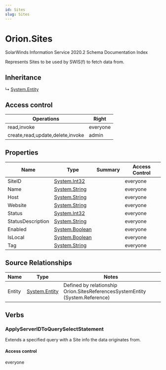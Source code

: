```yaml
---
id: Sites
slug: Sites
---
```


# Orion.Sites

SolarWinds Information Service 2020.2 Schema Documentation Index

Represents Sites to be used by SWIS(f) to fetch data from.

## Inheritance

↳ [System.Entity](./../System/Entity)

## Access control

| Operations | Right |
| ------ | ------ |
| read,invoke | everyone |
| create,read,update,delete,invoke | admin |

## Properties

| Name | Type | Summary | Access Control |
| ------ | ------ | ------ | ------ |
| SiteID | [System.Int32](https://docs.microsoft.com/en-us/dotnet/api/system.int32) |  | everyone |
| Name | [System.String](https://docs.microsoft.com/en-us/dotnet/api/system.string) |  | everyone |
| Host | [System.String](https://docs.microsoft.com/en-us/dotnet/api/system.string) |  | everyone |
| Website | [System.String](https://docs.microsoft.com/en-us/dotnet/api/system.string) |  | everyone |
| Status | [System.Int32](https://docs.microsoft.com/en-us/dotnet/api/system.int32) |  | everyone |
| StatusDescription | [System.String](https://docs.microsoft.com/en-us/dotnet/api/system.string) |  | everyone |
| Enabled | [System.Boolean](https://docs.microsoft.com/en-us/dotnet/api/system.boolean) |  | everyone |
| IsLocal | [System.Boolean](https://docs.microsoft.com/en-us/dotnet/api/system.boolean) |  | everyone |
| Tag | [System.String](https://docs.microsoft.com/en-us/dotnet/api/system.string) |  | everyone |

## Source Relationships

| Name | Type | Notes |
| ------ | ------ | ------ |
| Entity | [System.Entity](./../System/Entity) | Defined by relationship Orion.SitesReferencesSystemEntity (System.Reference) |

## Verbs

### ApplyServerIDToQuerySelectStatement

Extends a specified query with a Site info the data originates from.

#### Access control

everyone

